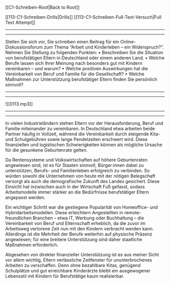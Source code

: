   [[C1-Schreiben-Root|Back to Root]]

[[113-C1-Schreiben-Drills|Drills]]
[[113-C1-Schreiben-Full-Text-Versuch|Full Text Attempt]]

----
---

Stellen Sie sich vor, Sie schreiben einen Beitrag für ein Online-Diskussionsforum zum Thema “Arbeit und Kinderleben – ein Widerspruch?”.
Nehmen Sie Stellung zu folgenden Punkten:
	•	Beschreiben Sie die Situation von berufstätigen Eltern in Deutschland oder einem anderen Land.
	•	Welche Berufe lassen sich Ihrer Meinung nach besonders gut mit Kindern vereinbaren – und warum?
	•	Welche positiven Auswirkungen hat die Vereinbarkeit von Beruf und Familie für die Gesellschaft?
	•	Welche Maßnahmen zur Unterstützung berufstätiger Eltern finden Sie persönlich sinnvoll?


---
---

![[0113.mp3]]

----
----

In vielen Industrieländern stehen Eltern vor der Herausforderung, Beruf und Familie miteinander zu vereinbaren. In Deutschland etwa arbeiten beide Partner häufig in Vollzeit, während die Vereinbarkeit durch steigende Kita- und Schulgebühren sowie lange Pendelzeiten erschwert wird. Diese finanziellen und logistischen Schwierigkeiten können als mögliche Ursache für die gesunkene Geburtenrate gelten.

Da Rentensysteme und Volkswirtschaften auf höhere Geburtenraten angewiesen sind, ist es für Staaten sinnvoll, Bürger:innen dabei zu unterstützen, Berufs- und Familienleben erfolgreich zu verbinden. So würden sowohl die Unternehmen von heute mit der nötigen Belegschaft versorgt als auch die demografische Zukunft des Landes gesichert. Diese Einsicht hat inzwischen auch in der Wirtschaft Fuß gefasst, sodass Arbeitsmodelle immer stärker an die Bedürfnisse berufstätiger Eltern angepasst werden.

Ein wichtiger Schritt war die gestiegene Popularität von Homeoffice- und Hybridarbeitsmodellen. Diese erleichtern Angestellten in remote-freundlichen Branchen – etwa IT, Werbung oder Buchhaltung – die Vereinbarkeit von Beruf und Elternschaft erheblich, da die zuvor im Arbeitsweg verlorene Zeit nun mit den Kindern verbracht werden kann. Allerdings ist die Mehrheit der Berufe weiterhin auf physische Präsenz angewiesen; für eine breitere Unterstützung sind daher staatliche Maßnahmen erforderlich.

Abgesehen von direkter finanzieller Unterstützung ist es aus meiner Sicht vor allem wichtig, Eltern verlässliche Zeitfenster für ununterbrochenes Arbeiten zu verschaffen. Denn ohne bezahlbare Kitas, genügend Schulplätze und gut erreichbare Kinderärzte bleibt ein ausgewogener Lebensstil mit Kindern für Berufstätige kaum realisierbar.



